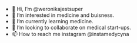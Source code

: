 - 👋 Hi, I’m @weronikajestsuper
- 👀 I’m interested in medicine and buisness.
- 🌱 I’m currently learning medicine.
- 💞️ I’m looking to collaborate on medical start-ups.
- 📫 How to reach me instagram @instamedycyna

<!---
weronikajestsuper/weronikajestsuper is a ✨ special ✨ repository because its `README.md` (this file) appears on your GitHub profile.
You can click the Preview link to take a look at your changes.
--->
